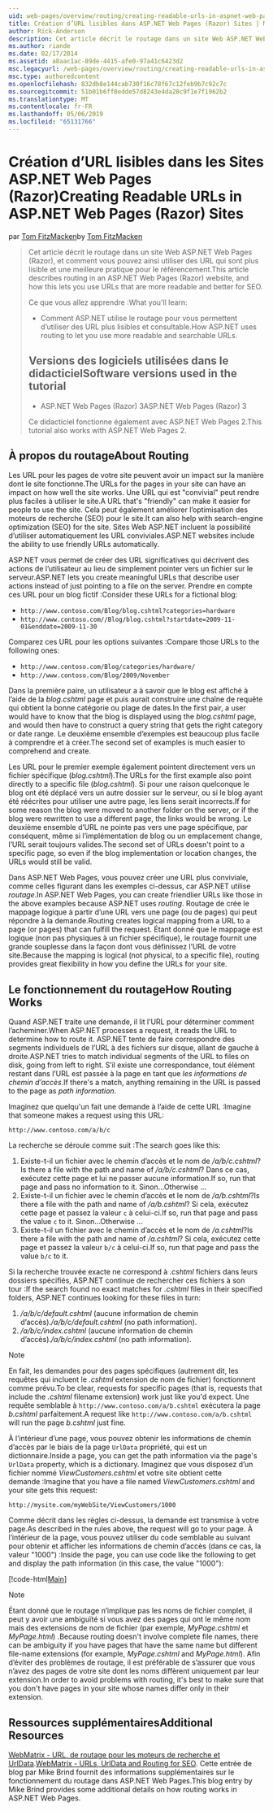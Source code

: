 ```yaml
---
uid: web-pages/overview/routing/creating-readable-urls-in-aspnet-web-pages-sites
title: Création d’URL lisibles dans ASP.NET Web Pages (Razor) Sites | Microsoft Docs
author: Rick-Anderson
description: Cet article décrit le routage dans un site Web ASP.NET Web Pages (Razor), et comment vous pouvez ainsi utiliser des URL qui sont plus lisible et une meilleure pratique pour le référencement. Vous allez...
ms.author: riande
ms.date: 02/17/2014
ms.assetid: a8aac1ac-89de-4415-afe0-97a41c6423d2
msc.legacyurl: /web-pages/overview/routing/creating-readable-urls-in-aspnet-web-pages-sites
msc.type: authoredcontent
ms.openlocfilehash: 832db8e144cab730f16c78f67c12feb9b7c92c7c
ms.sourcegitcommit: 51b01b6ff8edde57d8243e4da28c9f1e7f1962b2
ms.translationtype: MT
ms.contentlocale: fr-FR
ms.lasthandoff: 05/06/2019
ms.locfileid: "65131766"
---
```

# <a name="creating-readable-urls-in-aspnet-web-pages-razor-sites"></a><span data-ttu-id="f44a6-104">Création d’URL lisibles dans les Sites ASP.NET Web Pages (Razor)</span><span class="sxs-lookup"><span data-stu-id="f44a6-104">Creating Readable URLs in ASP.NET Web Pages (Razor) Sites</span></span>

<span data-ttu-id="f44a6-105">par [Tom FitzMacken](https://github.com/tfitzmac)</span><span class="sxs-lookup"><span data-stu-id="f44a6-105">by [Tom FitzMacken](https://github.com/tfitzmac)</span></span>

> <span data-ttu-id="f44a6-106">Cet article décrit le routage dans un site Web ASP.NET Web Pages (Razor), et comment vous pouvez ainsi utiliser des URL qui sont plus lisible et une meilleure pratique pour le référencement.</span><span class="sxs-lookup"><span data-stu-id="f44a6-106">This article describes routing in an ASP.NET Web Pages (Razor) website, and how this lets you use URLs that are more readable and better for SEO.</span></span>
> 
> <span data-ttu-id="f44a6-107">Ce que vous allez apprendre :</span><span class="sxs-lookup"><span data-stu-id="f44a6-107">What you'll learn:</span></span>
> 
> - <span data-ttu-id="f44a6-108">Comment ASP.NET utilise le routage pour vous permettent d’utiliser des URL plus lisibles et consultable.</span><span class="sxs-lookup"><span data-stu-id="f44a6-108">How ASP.NET uses routing to let you use more readable and searchable URLs.</span></span>
>   
> 
> ## <a name="software-versions-used-in-the-tutorial"></a><span data-ttu-id="f44a6-109">Versions des logiciels utilisées dans le didacticiel</span><span class="sxs-lookup"><span data-stu-id="f44a6-109">Software versions used in the tutorial</span></span>
> 
> 
> - <span data-ttu-id="f44a6-110">ASP.NET Web Pages (Razor) 3</span><span class="sxs-lookup"><span data-stu-id="f44a6-110">ASP.NET Web Pages (Razor) 3</span></span>
>   
> 
> <span data-ttu-id="f44a6-111">Ce didacticiel fonctionne également avec ASP.NET Web Pages 2.</span><span class="sxs-lookup"><span data-stu-id="f44a6-111">This tutorial also works with ASP.NET Web Pages 2.</span></span>

## <a name="about-routing"></a><span data-ttu-id="f44a6-112">À propos du routage</span><span class="sxs-lookup"><span data-stu-id="f44a6-112">About Routing</span></span>

<span data-ttu-id="f44a6-113">Les URL pour les pages de votre site peuvent avoir un impact sur la manière dont le site fonctionne.</span><span class="sxs-lookup"><span data-stu-id="f44a6-113">The URLs for the pages in your site can have an impact on how well the site works.</span></span> <span data-ttu-id="f44a6-114">Une URL qui est &quot;convivial&quot; peut rendre plus faciles à utiliser le site.</span><span class="sxs-lookup"><span data-stu-id="f44a6-114">A URL that's &quot;friendly&quot; can make it easier for people to use the site.</span></span> <span data-ttu-id="f44a6-115">Cela peut également améliorer l’optimisation des moteurs de recherche (SEO) pour le site.</span><span class="sxs-lookup"><span data-stu-id="f44a6-115">It can also help with search-engine optimization (SEO) for the site.</span></span> <span data-ttu-id="f44a6-116">Sites Web ASP.NET incluent la possibilité d’utiliser automatiquement les URL conviviales.</span><span class="sxs-lookup"><span data-stu-id="f44a6-116">ASP.NET websites include the ability to use friendly URLs automatically.</span></span>

<span data-ttu-id="f44a6-117">ASP.NET vous permet de créer des URL significatives qui décrivent des actions de l’utilisateur au lieu de simplement pointer vers un fichier sur le serveur.</span><span class="sxs-lookup"><span data-stu-id="f44a6-117">ASP.NET lets you create meaningful URLs that describe user actions instead of just pointing to a file on the server.</span></span> <span data-ttu-id="f44a6-118">Prendre en compte ces URL pour un blog fictif :</span><span class="sxs-lookup"><span data-stu-id="f44a6-118">Consider these URLs for a fictional blog:</span></span>

- `http://www.contoso.com/Blog/blog.cshtml?categories=hardware`
- `http://www.contoso.com//Blog/blog.cshtml?startdate=2009-11-01&enddate=2009-11-30`

<span data-ttu-id="f44a6-119">Comparez ces URL pour les options suivantes :</span><span class="sxs-lookup"><span data-stu-id="f44a6-119">Compare those URLs to the following ones:</span></span>

- `http://www.contoso.com/Blog/categories/hardware/`
- `http://www.contoso.com/Blog/2009/November`

<span data-ttu-id="f44a6-120">Dans la première paire, un utilisateur a à savoir que le blog est affiché à l’aide de la *blog.cshtml* page et puis aurait construire une chaîne de requête qui obtient la bonne catégorie ou plage de dates.</span><span class="sxs-lookup"><span data-stu-id="f44a6-120">In the first pair, a user would have to know that the blog is displayed using the *blog.cshtml* page, and would then have to construct a query string that gets the right category or date range.</span></span> <span data-ttu-id="f44a6-121">Le deuxième ensemble d’exemples est beaucoup plus facile à comprendre et à créer.</span><span class="sxs-lookup"><span data-stu-id="f44a6-121">The second set of examples is much easier to comprehend and create.</span></span>

<span data-ttu-id="f44a6-122">Les URL pour le premier exemple également pointent directement vers un fichier spécifique (*blog.cshtml*).</span><span class="sxs-lookup"><span data-stu-id="f44a6-122">The URLs for the first example also point directly to a specific file (*blog.cshtml*).</span></span> <span data-ttu-id="f44a6-123">Si pour une raison quelconque le blog ont été déplacé vers un autre dossier sur le serveur, ou si le blog ayant été réécrites pour utiliser une autre page, les liens serait incorrects.</span><span class="sxs-lookup"><span data-stu-id="f44a6-123">If for some reason the blog were moved to another folder on the server, or if the blog were rewritten to use a different page, the links would be wrong.</span></span> <span data-ttu-id="f44a6-124">Le deuxième ensemble d’URL ne pointe pas vers une page spécifique, par conséquent, même si l’implémentation de blog ou un emplacement change, l’URL serait toujours valides.</span><span class="sxs-lookup"><span data-stu-id="f44a6-124">The second set of URLs doesn't point to a specific page, so even if the blog implementation or location changes, the URLs would still be valid.</span></span>

<span data-ttu-id="f44a6-125">Dans ASP.NET Web Pages, vous pouvez créer une URL plus conviviale, comme celles figurant dans les exemples ci-dessus, car ASP.NET utilise *routage*.</span><span class="sxs-lookup"><span data-stu-id="f44a6-125">In ASP.NET Web Pages, you can create friendlier URLs like those in the above examples because ASP.NET uses *routing*.</span></span> <span data-ttu-id="f44a6-126">Routage de crée le mappage logique à partir d’une URL vers une page (ou de pages) qui peut répondre à la demande.</span><span class="sxs-lookup"><span data-stu-id="f44a6-126">Routing creates logical mapping from a URL to a page (or pages) that can fulfill the request.</span></span> <span data-ttu-id="f44a6-127">Étant donné que le mappage est logique (non pas physiques à un fichier spécifique), le routage fournit une grande souplesse dans la façon dont vous définissez l’URL de votre site.</span><span class="sxs-lookup"><span data-stu-id="f44a6-127">Because the mapping is logical (not physical, to a specific file), routing provides great flexibility in how you define the URLs for your site.</span></span>

## <a name="how-routing-works"></a><span data-ttu-id="f44a6-128">Le fonctionnement du routage</span><span class="sxs-lookup"><span data-stu-id="f44a6-128">How Routing Works</span></span>

<span data-ttu-id="f44a6-129">Quand ASP.NET traite une demande, il lit l’URL pour déterminer comment l’acheminer.</span><span class="sxs-lookup"><span data-stu-id="f44a6-129">When ASP.NET processes a request, it reads the URL to determine how to route it.</span></span> <span data-ttu-id="f44a6-130">ASP.NET tente de faire correspondre des segments individuels de l’URL à des fichiers sur disque, allant de gauche à droite.</span><span class="sxs-lookup"><span data-stu-id="f44a6-130">ASP.NET tries to match individual segments of the URL to files on disk, going from left to right.</span></span> <span data-ttu-id="f44a6-131">S’il existe une correspondance, tout élément restant dans l’URL est passée à la page en tant que *les informations de chemin d’accès*.</span><span class="sxs-lookup"><span data-stu-id="f44a6-131">If there's a match, anything remaining in the URL is passed to the page as *path information*.</span></span>

<span data-ttu-id="f44a6-132">Imaginez que quelqu'un fait une demande à l’aide de cette URL :</span><span class="sxs-lookup"><span data-stu-id="f44a6-132">Imagine that someone makes a request using this URL:</span></span>

`http://www.contoso.com/a/b/c`

<span data-ttu-id="f44a6-133">La recherche se déroule comme suit :</span><span class="sxs-lookup"><span data-stu-id="f44a6-133">The search goes like this:</span></span>

1. <span data-ttu-id="f44a6-134">Existe-t-il un fichier avec le chemin d’accès et le nom de */a/b/c.cshtml*?</span><span class="sxs-lookup"><span data-stu-id="f44a6-134">Is there a file with the path and name of */a/b/c.cshtml*?</span></span> <span data-ttu-id="f44a6-135">Dans ce cas, exécutez cette page et lui ne passer aucune information.</span><span class="sxs-lookup"><span data-stu-id="f44a6-135">If so, run that page and pass no information to it.</span></span> <span data-ttu-id="f44a6-136">Sinon...</span><span class="sxs-lookup"><span data-stu-id="f44a6-136">Otherwise ...</span></span>
2. <span data-ttu-id="f44a6-137">Existe-t-il un fichier avec le chemin d’accès et le nom de */a/b.cshtml*?</span><span class="sxs-lookup"><span data-stu-id="f44a6-137">Is there a file with the path and name of */a/b.cshtml*?</span></span> <span data-ttu-id="f44a6-138">Si cela, exécutez cette page et passez la valeur `c` à celui-ci.</span><span class="sxs-lookup"><span data-stu-id="f44a6-138">If so, run that page and pass the value `c` to it.</span></span> <span data-ttu-id="f44a6-139">Sinon...</span><span class="sxs-lookup"><span data-stu-id="f44a6-139">Otherwise …</span></span>
3. <span data-ttu-id="f44a6-140">Existe-t-il un fichier avec le chemin d’accès et le nom de */a.cshtml*?</span><span class="sxs-lookup"><span data-stu-id="f44a6-140">Is there a file with the path and name of */a.cshtml*?</span></span> <span data-ttu-id="f44a6-141">Si cela, exécutez cette page et passez la valeur `b/c` à celui-ci.</span><span class="sxs-lookup"><span data-stu-id="f44a6-141">If so, run that page and pass the value `b/c` to it.</span></span>

<span data-ttu-id="f44a6-142">Si la recherche trouvée exacte ne correspond à *.cshtml* fichiers dans leurs dossiers spécifiés, ASP.NET continue de rechercher ces fichiers à son tour :</span><span class="sxs-lookup"><span data-stu-id="f44a6-142">If the search found no exact matches for *.cshtml* files in their specified folders, ASP.NET continues looking for these files in turn:</span></span>

1. <span data-ttu-id="f44a6-143">*/a/b/c/default.cshtml* (aucune information de chemin d’accès).</span><span class="sxs-lookup"><span data-stu-id="f44a6-143">*/a/b/c/default.cshtml* (no path information).</span></span>
2. <span data-ttu-id="f44a6-144">*/a/b/c/index.cshtml* (aucune information de chemin d’accès).</span><span class="sxs-lookup"><span data-stu-id="f44a6-144">*/a/b/c/index.cshtml* (no path information).</span></span>

> [!NOTE]
> <span data-ttu-id="f44a6-145">En fait, les demandes pour des pages spécifiques (autrement dit, les requêtes qui incluent le *.cshtml* extension de nom de fichier) fonctionnent comme prévu.</span><span class="sxs-lookup"><span data-stu-id="f44a6-145">To be clear, requests for specific pages (that is, requests that include the *.cshtml* filename extension) work just like you'd expect.</span></span> <span data-ttu-id="f44a6-146">Une requête semblable à `http://www.contoso.com/a/b.cshtml` exécutera la page *b.cshtml* parfaitement.</span><span class="sxs-lookup"><span data-stu-id="f44a6-146">A request like `http://www.contoso.com/a/b.cshtml` will run the page *b.cshtml* just fine.</span></span>

<span data-ttu-id="f44a6-147">À l’intérieur d’une page, vous pouvez obtenir les informations de chemin d’accès par le biais de la page `UrlData` propriété, qui est un dictionnaire.</span><span class="sxs-lookup"><span data-stu-id="f44a6-147">Inside a page, you can get the path information via the page's `UrlData` property, which is a dictionary.</span></span> <span data-ttu-id="f44a6-148">Imaginez que vous disposez d’un fichier nommé *ViewCustomers.cshtml* et votre site obtient cette demande :</span><span class="sxs-lookup"><span data-stu-id="f44a6-148">Imagine that you have a file named *ViewCustomers.cshtml* and your site gets this request:</span></span>

`http://mysite.com/myWebSite/ViewCustomers/1000`

<span data-ttu-id="f44a6-149">Comme décrit dans les règles ci-dessus, la demande est transmise à votre page.</span><span class="sxs-lookup"><span data-stu-id="f44a6-149">As described in the rules above, the request will go to your page.</span></span> <span data-ttu-id="f44a6-150">À l’intérieur de la page, vous pouvez utiliser du code semblable au suivant pour obtenir et afficher les informations de chemin d’accès (dans ce cas, la valeur &quot;1000&quot;) :</span><span class="sxs-lookup"><span data-stu-id="f44a6-150">Inside the page, you can use code like the following to get and display the path information (in this case, the value &quot;1000&quot;):</span></span>

[!code-html[Main](creating-readable-urls-in-aspnet-web-pages-sites/samples/sample1.html)]

> [!NOTE]
> <span data-ttu-id="f44a6-151">Étant donné que le routage n’implique pas les noms de fichier complet, il peut y avoir une ambiguïté si vous avez des pages qui ont le même nom mais des extensions de nom de fichier (par exemple, *MyPage.cshtml* et *MyPage.html*) .</span><span class="sxs-lookup"><span data-stu-id="f44a6-151">Because routing doesn't involve complete file names, there can be ambiguity if you have pages that have the same name but different file-name extensions (for example, *MyPage.cshtml* and *MyPage.html*).</span></span> <span data-ttu-id="f44a6-152">Afin d’éviter des problèmes de routage, il est préférable de s’assurer que vous n’avez des pages de votre site dont les noms diffèrent uniquement par leur extension.</span><span class="sxs-lookup"><span data-stu-id="f44a6-152">In order to avoid problems with routing, it's best to make sure that you don't have pages in your site whose names differ only in their extension.</span></span>

<a id="Additional_Resources"></a>
## <a name="additional-resources"></a><span data-ttu-id="f44a6-153">Ressources supplémentaires</span><span class="sxs-lookup"><span data-stu-id="f44a6-153">Additional Resources</span></span>

<span data-ttu-id="f44a6-154">[WebMatrix - URL, de routage pour les moteurs de recherche et UrlData](http://www.mikesdotnetting.com/Article/165/WebMatrix-URLs-UrlData-and-Routing-for-SEO).</span><span class="sxs-lookup"><span data-stu-id="f44a6-154">[WebMatrix - URLs, UrlData and Routing for SEO](http://www.mikesdotnetting.com/Article/165/WebMatrix-URLs-UrlData-and-Routing-for-SEO).</span></span> <span data-ttu-id="f44a6-155">Cette entrée de blog par Mike Brind fournit des informations supplémentaires sur le fonctionnement du routage dans ASP.NET Web Pages.</span><span class="sxs-lookup"><span data-stu-id="f44a6-155">This blog entry by Mike Brind provides some additional details on how routing works in ASP.NET Web Pages.</span></span>
